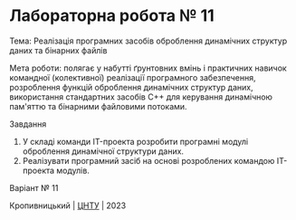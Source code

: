 # Лабораторна робота № 11

Тема: Реалізація програмних засобів оброблення динамічних структур даних та бінарних файлів

Мета роботи: полягає у набутті ґрунтовних вмінь і практичних навичок командної (колективної) реалізації програмного забезпечення, розроблення функцій оброблення динамічних структур даних, використання стандартних засобів C++ для керування динамічною пам'яттю та бінарними файловими потоками.

Завдання
1. У складі команди IT-проекта розробити програмні модулі оброблення динамічної структури даних.
2. Реалізувати програмний засіб на основі розроблених командою IT-проекта модулів.

Варіант № 11


Кропивницький | <a href="http://www.kntu.kr.ua/">ЦНТУ</a> | 2023

